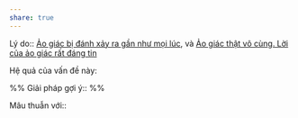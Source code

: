 ```yaml
---
share: true
---
```

Lý do:: [Ảo giác bị đánh xảy ra gần như mọi lúc](./%E1%BA%A2o%20gi%C3%A1c%20b%E1%BB%8B%20%C4%91%C3%A1nh%20x%E1%BA%A3y%20ra%20g%E1%BA%A7n%20nh%C6%B0%20m%E1%BB%8Di%20l%C3%BAc.md), và [Ảo giác thật vô cùng. Lời của ảo giác rất đáng tin](./%E1%BA%A2o%20gi%C3%A1c%20th%E1%BA%ADt%20v%C3%B4%20c%C3%B9ng.%20L%E1%BB%9Di%20c%E1%BB%A7a%20%E1%BA%A3o%20gi%C3%A1c%20r%E1%BA%A5t%20%C4%91%C3%A1ng%20tin.md)

Hệ quả của vấn đề này:


%%
Giải pháp gợi ý:: 
%%



Mâu thuẫn với::
